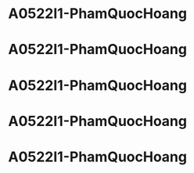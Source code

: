 # A0522I1-PhamQuocHoang
# A0522I1-PhamQuocHoang
# A0522I1-PhamQuocHoang
# A0522I1-PhamQuocHoang
# A0522I1-PhamQuocHoang
